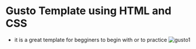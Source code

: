 # Gusto Template using HTML and CSS
- it is a great template for begginers to begin with or to practice
![gusto1](https://github.com/Yashwanth73/gusto_template/assets/64656812/5f95cd84-e611-4d2d-a944-5b37c13863a2)
